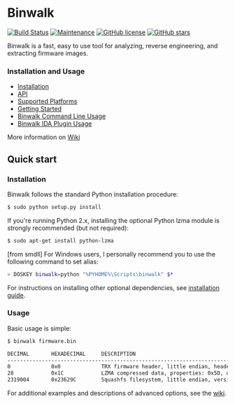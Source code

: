# Binwalk

[![Build Status](https://travis-ci.org/ReFirmLabs/binwalk.svg?branch=master)](https://travis-ci.org/ReFirmLabs/binwalk)
[![Maintenance](https://img.shields.io/badge/Maintained%3F-yes-green.svg)](https://GitHub.com/ReFirmLabs/binwalk/graphs/commit-activity)
[![GitHub license](https://img.shields.io/github/license/ReFirmLabs/binwalk.svg)](https://github.com/ReFirmLabs/binwalk/blob/master/LICENSE)
[![GitHub stars](https://img.shields.io/github/stars/badges/shields.svg?style=social&label=Stars)](https://github.com/ReFirmLabs/binwalk/stargazers)

Binwalk is a fast, easy to use tool for analyzing, reverse engineering, and extracting firmware images.


### Installation and Usage

* [Installation](./INSTALL.md)
* [API](./API.md)
* [Supported Platforms](https://github.com/ReFirmLabs/binwalk/wiki/Supported-Platforms)
* [Getting Started](https://github.com/ReFirmLabs/binwalk/wiki/Quick-Start-Guide)
* [Binwalk Command Line Usage](https://github.com/ReFirmLabs/binwalk/wiki/Usage)
* [Binwalk IDA Plugin Usage](https://github.com/ReFirmLabs/binwalk/wiki/Creating-Custom-Plugins)

More information on [Wiki](https://github.com/ReFirmLabs/binwalk/wiki)

## Quick start

### Installation
Binwalk follows the standard Python installation procedure:

```bash
$ sudo python setup.py install
```

If you're running Python 2.x, installing the optional Python lzma module is strongly recommended (but not required):

```bash
$ sudo apt-get install python-lzma
```

[from smdll] For Windows users, I personally recommend you to use the following command to set alias:

```bash
> DOSKEY binwalk=python "%PYHOME%\Scripts\binwalk" $*
```

For instructions on installing other optional dependencies, see [installation guide](https://github.com/ReFirmLabs/binwalk/blob/master/INSTALL.md).


### Usage

Basic usage is simple:

```bash
$ binwalk firmware.bin

DECIMAL       HEXADECIMAL     DESCRIPTION
--------------------------------------------------------------------------------
0             0x0             TRX firmware header, little endian, header size: 28 bytes, image size: 14766080 bytes, CRC32: 0x6980E553 flags: 0x0, version: 1
28            0x1C            LZMA compressed data, properties: 0x5D, dictionary size: 65536 bytes, uncompressed size: 5494368 bytes
2319004       0x23629C        Squashfs filesystem, little endian, version 4.0, compression: xz, size: 12442471 bytes, 3158 inodes, blocksize: 131072 bytes, blocksize: 131072 bytes, created: 2014-05-21 22:38:47
```

For additional examples and descriptions of advanced options, see the [wiki](https://github.com/ReFirmLabs/binwalk/wiki).
